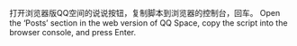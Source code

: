 打开浏览器版QQ空间的说说按钮，复制脚本到浏览器的控制台，回车。
Open the ‘Posts’ section in the web version of QQ Space, copy the script into the browser console, and press Enter.
